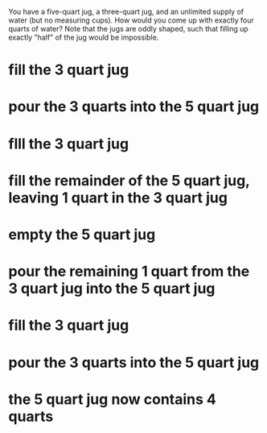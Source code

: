 You have a five-quart jug, a three-quart jug, and an unlimited supply of water (but no measuring cups). How would you come up with exactly four quarts of water? Note that the jugs are oddly shaped, such that filling up exactly "half" of the jug would be impossible.

# fill the 3 quart jug

# pour the 3 quarts into the 5 quart jug

# flll the 3 quart jug 

# fill the remainder of the 5 quart jug, leaving 1 quart in the 3 quart jug

# empty the 5 quart jug

# pour the remaining 1 quart from the 3 quart jug into the 5 quart jug

# fill the 3 quart jug

# pour the 3 quarts into the 5 quart jug

# the 5 quart jug now contains 4 quarts